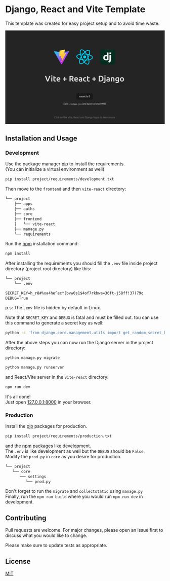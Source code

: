 # Django, React and Vite Template
 This template was created for easy project setup and to avoid time waste.

![Template](/src/main.png)

## Installation and Usage
### Development
Use the package manager [pip](https://pip.pypa.io/en/stable/) to install the requirements.\
(You can initialize a virtual environment as well)

```bash
pip install project/requirements/development.txt
```
Then move to the ``frontend`` and then ``vite-react`` directory:
```text
└── project
    ├── apps
    ├── auths
    ├── core
    ├── frontend
    │   └── vite-react
    ├── manage.py
    └── requirements
```
Run the [npm](https://docs.npmjs.com/cli/v10/commands/npm-install) installation command:
```bash
npm install
```
After installing the requirements you should fill the ``.env`` file inside project directory (project root directory) like this:
```text
└── project
    └── .env
```

```text
SECRET_KEY=h_r8#%xa4he^ec*(bvw0s1$4of7rkbwa=36ft-j58ff!37(79q
DEBUG=True
```
p.s: The ``.env`` file is hidden by default in Linux.

Note that ``SECRET_KEY`` and ``DEBUG`` is fatal and must be filled out.
tou can use this command to generate a secret key as well:
```bash
python -c 'from django.core.management.utils import get_random_secret_key; print(get_random_secret_key())'
```
After the above steps you can now run the Django server in the project directory:
```bash
python manage.py migrate
```
```bash
python manage.py runserver
```
and React/Vite server in the ``vite-react`` directory:
```bash
npm run dev
```

It's all done!\
Just open [127.0.0.1:8000](http://127.0.0.1:8000) in your browser.

### Production
Install the [pip](https://pip.pypa.io/en/stable/) packages for production.
```bash
pip install project/requirements/production.txt
```
and the [npm](https://docs.npmjs.com/cli/v10/commands/npm-install) packages like development.\
The ``.env`` is like development as well but the ``DEBUG`` should be ``False``.\
Modify the ``prod.py`` in ``core`` as you desire for production.
```text
└── project
   └── core
      └── settings
         └── prod.py
```
Don't forget to run the ``migrate`` and ``collectstatic`` using ``manage.py``\
Finally, run the ``npm run build`` where you would run ``npm run dev`` in development.

## Contributing

Pull requests are welcome. For major changes, please open an issue first
to discuss what you would like to change.

Please make sure to update tests as appropriate.

## License

[MIT](https://choosealicense.com/licenses/mit/)
